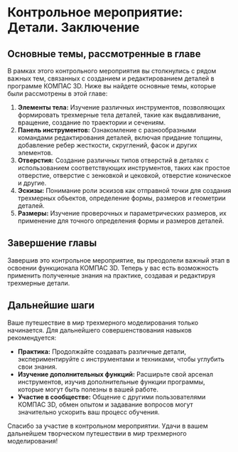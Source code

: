 # Контрольное мероприятие: Детали. Заключение

## Основные темы, рассмотренные в главе

В рамках этого контрольного мероприятия вы столкнулись с рядом важных тем, связанных с созданием и редактированием деталей в программе КОМПАС 3D. Ниже вы найдете основные темы, которые были рассмотрены в этой главе:

1. **Элементы тела:** Изучение различных инструментов, позволяющих формировать трехмерные тела деталей, такие как выдавливание, вращение, создание по траектории и сечениям.
2. **Панель инструментов:** Ознакомление с разнообразными командами редактирования деталей, включая придание толщины, добавление ребер жесткости, скруглений, фасок и других элементов.
3. **Отверстия:** Создание различных типов отверстий в деталях с использованием соответствующих инструментов, таких как простое отверстие, отверстие с зенковкой и цековкой, отверстие коническое и другие.
4. **Эскизы:** Понимание роли эскизов как отправной точки для создания трехмерных объектов, определение формы, размеров и геометрии деталей.
5. **Размеры:** Изучение проверочных и параметрических размеров, их применение для точного определения формы и размеров деталей.

## Завершение главы

Завершив это контрольное мероприятие, вы преодолели важный этап в освоении функционала КОМПАС 3D. Теперь у вас есть возможность применить полученные знания на практике, создавая и редактируя трехмерные детали.

## Дальнейшие шаги

Ваше путешествие в мир трехмерного моделирования только начинается. Для дальнейшего совершенствования навыков рекомендуется:

- **Практика:** Продолжайте создавать различные детали, экспериментируйте с инструментами и техниками, чтобы углубить свои знания.  
- **Изучение дополнительных функций:** Расширьте свой арсенал инструментов, изучив дополнительные функции программы, которые могут быть полезны в вашей работе.
- **Участие в сообществе:** Общение с другими пользователями КОМПАС 3D, обмен опытом и задавание вопросов могут значительно ускорить ваш процесс обучения.

Спасибо за участие в контрольном мероприятии. Удачи в вашем дальнейшем творческом путешествии в мир трехмерного моделирования!
